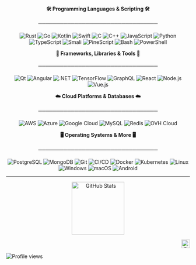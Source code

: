 <p align="center">
  <strong>🛠️ Programming Languages & Scripting 🛠️</strong><br/><br/>
  <strong>─────────────────────────────────</strong><br/><br/>
  <img src="https://img.shields.io/badge/-Rust-black?style=for-the-badge&logo=rust&logoColor=white" alt="Rust"/>
  <img src="https://img.shields.io/badge/-Go-00ADD8?style=for-the-badge&logo=go&logoColor=white" alt="Go"/>
  <img src="https://img.shields.io/badge/-Kotlin-7F52FF?style=for-the-badge&logo=kotlin&logoColor=white" alt="Kotlin"/>
  <img src="https://img.shields.io/badge/-Swift-FA7343?style=for-the-badge&logo=swift&logoColor=white" alt="Swift"/>
  <img src="https://img.shields.io/badge/-C-A8B9CC?style=for-the-badge&logo=c&logoColor=white" alt="C"/>
  <img src="https://img.shields.io/badge/-C++-00599C?style=for-the-badge&logo=cplusplus&logoColor=white" alt="C++"/>
  <img src="https://img.shields.io/badge/-JavaScript-F7DF1E?style=for-the-badge&logo=javascript&logoColor=black" alt="JavaScript"/>
  <img src="https://img.shields.io/badge/-Python-3776AB?style=for-the-badge&logo=Python&logoColor=white" alt="Python"/>
  <img src="https://img.shields.io/badge/-TypeScript-3178C6?style=for-the-badge&logo=typescript&logoColor=white" alt="TypeScript"/>
  <img src="https://img.shields.io/badge/-Smali-78909C?style=for-the-badge&logo=android&logoColor=white" alt="Smali"/>
  <img src="https://img.shields.io/badge/-PineScript-2CA5A0?style=for-the-badge&logo=tradingview&logoColor=white" alt="PineScript"/>
  <img src="https://img.shields.io/badge/-Bash-4EAA25?style=for-the-badge&logo=gnu-bash&logoColor=white" alt="Bash"/>
  <img src="https://img.shields.io/badge/-PowerShell-5391FE?style=for-the-badge&logo=powershell&logoColor=white" alt="PowerShell"/>
</p>

<p align="center">
  <strong>🔧 Frameworks, Libraries & Tools 🔧</strong><br/><br/>
  <strong>─────────────────────────────────</strong><br/><br/>
  <img src="https://img.shields.io/badge/-Qt-41CD52?style=for-the-badge&logo=qt&logoColor=white" alt="Qt"/>
  <img src="https://img.shields.io/badge/-Angular-DD0031?style=for-the-badge&logo=angular&logoColor=white" alt="Angular"/>
  <img src="https://img.shields.io/badge/-.NET-512BD4?style=for-the-badge&logo=dotnet&logoColor=white" alt=".NET"/>
  <img src="https://img.shields.io/badge/-TensorFlow-FF6F00?style=for-the-badge&logo=tensorflow&logoColor=white" alt="TensorFlow"/>
  <img src="https://img.shields.io/badge/-GraphQL-E10098?style=for-the-badge&logo=graphql&logoColor=white" alt="GraphQL"/>
  <img src="https://img.shields.io/badge/-React-61DAFB?style=for-the-badge&logo=react&logoColor=black" alt="React"/>
  <img src="https://img.shields.io/badge/-Node.js-339933?style=for-the-badge&logo=nodedotjs&logoColor=white" alt="Node.js"/>
  <img src="https://img.shields.io/badge/-Vue.js-4FC08D?style=for-the-badge&logo=vuedotjs&logoColor=white" alt="Vue.js"/>
</p>

<p align="center">
  <strong>☁️ Cloud Platforms & Databases ☁️</strong><br/><br/>
  <strong>─────────────────────────────────</strong><br/><br/>
  <img src="https://img.shields.io/badge/-AWS-232F3E?style=for-the-badge&logo=amazonaws&logoColor=white" alt="AWS"/>
  <img src="https://img.shields.io/badge/-Azure-0078D4?style=for-the-badge&logo=microsoftazure&logoColor=white" alt="Azure"/>
  <img src="https://img.shields.io/badge/-Google%20Cloud-4285F4?style=for-the-badge&logo=googlecloud&logoColor=white" alt="Google Cloud"/>
  <img src="https://img.shields.io/badge/-MySQL-4479A1?style=for-the-badge&logo=mysql&logoColor=white" alt="MySQL"/>
  <img src="https://img.shields.io/badge/-Redis-DC382D?style=for-the-badge&logo=redis&logoColor=white" alt="Redis"/>
  <img src="https://img.shields.io/badge/-OVH%20Cloud-123F6D?style=for-the-badge&logo=ovh&logoColor=white" alt="OVH Cloud"/>
</p>

<p align="center">
  <strong>🖥️ Operating Systems & More 🖥️</strong><br/><br/>
  <strong>─────────────────────────────────</strong><br/><br/>
  <img src="https://img.shields.io/badge/-PostgreSQL-4169E1?style=for-the-badge&logo=postgresql&logoColor=white" alt="PostgreSQL"/>
  <img src="https://img.shields.io/badge/-MongoDB-47A248?style=for-the-badge&logo=mongodb&logoColor=white" alt="MongoDB"/>
  <img src="https://img.shields.io/badge/-Git-F05032?style=for-the-badge&logo=git&logoColor=white" alt="Git"/>
  <img src="https://img.shields.io/badge/-CI%2FCD-2088FF?style=for-the-badge&logo=githubactions&logoColor=white" alt="CI/CD"/>
  <img src="https://img.shields.io/badge/-Docker-2496ED?style=for-the-badge&logo=docker&logoColor=white" alt="Docker"/>
  <img src="https://img.shields.io/badge/-Kubernetes-326CE5?style=for-the-badge&logo=kubernetes&logoColor=white" alt="Kubernetes"/>
  <img src="https://img.shields.io/badge/-Linux-FCC624?style=for-the-badge&logo=linux&logoColor=black" alt="Linux"/>
  <img src="https://img.shields.io/badge/-Windows-0078D6?style=for-the-badge&logo=windows&logoColor=white" alt="Windows"/>
  <img src="https://img.shields.io/badge/-macOS-999999?style=for-the-badge&logo=apple&logoColor=white" alt="macOS"/>
  <img src="https://img.shields.io/badge/-Android-3DDC84?style=for-the-badge&logo=android&logoColor=white" alt="Android"/>
</p>

---
<p align="center">
  <img height="144" src="https://github-readme-stats.vercel.app/api?username=Nkipohcs&show_icons=true&theme=apprentice&hide=contribs,prs" alt="GitHub Stats"/>
</p>


<p align="right">
  <img height="23" src="https://komarev.com/ghpvc/?username=Nkipohcs&color=blue" alt="Profile views"/>
</p>

![Profile views](https://komarev.com/ghpvc/?username=Nkipohcs&color=blue)

